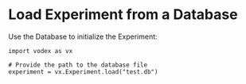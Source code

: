 # Load Experiment from a Database

Use the Database to initialize the Experiment:

```{.py3 .in py  linenums="1"}
import vodex as vx

# Provide the path to the database file
experiment = vx.Experiment.load("test.db")
```
